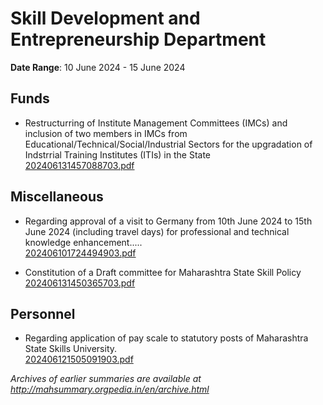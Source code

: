 # Skill Development and Entrepreneurship Department

**Date Range**: 10 June 2024 - 15 June 2024


## Funds
- Restructurring of Institute Management Committees (IMCs) and inclusion of two members in IMCs from Educational/Technical/Social/Industrial Sectors for the upgradation of Indstrrial Training Institutes (ITIs) in the State\
  [202406131457088703.pdf](https://gr.maharashtra.gov.in/Site/Upload/Government%20Resolutions/English/202406131457088703.pdf)

## Miscellaneous
- Regarding approval of a visit to Germany from 10th June 2024 to 15th June 2024 (including travel days) for professional and technical knowledge enhancement.....\
  [202406101724494903.pdf](https://gr.maharashtra.gov.in/Site/Upload/Government%20Resolutions/English/202406101724494903.pdf)

- Constitution of a Draft committee for Maharashtra State Skill Policy\
  [202406131450365703.pdf](https://gr.maharashtra.gov.in/Site/Upload/Government%20Resolutions/English/202406131450365703.pdf)

## Personnel
- Regarding application of pay scale to statutory posts of Maharashtra State Skills University.\
  [202406121505091903.pdf](https://gr.maharashtra.gov.in/Site/Upload/Government%20Resolutions/English/202406121505091903.pdf)


*Archives of earlier summaries are available at http://mahsummary.orgpedia.in/en/archive.html*